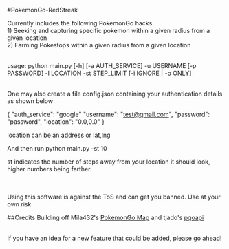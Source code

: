 #PokemonGo-RedStreak

Currently includes the following PokemonGo hacks
<br> 1) Seeking and capturing specific pokemon within a given radius from a given location
<br> 2) Farming Pokestops within a given radius from a given location

<br> usage: python main.py [-h] [-a AUTH_SERVICE] -u USERNAME [-p PASSWORD] -l LOCATION -st STEP_LIMIT [-i IGNORE | -o ONLY] 

<br> One may also create a file config.json containing your authentication details as shown below

{
    "auth_service": "google"
    "username": "test@gmail.com",
    "password": "password",
    "location": "0.0,0.0"
}

location can be an address or lat,lng

And then run python main.py -st 10

st indicates the number of steps away from your location it should look, higher numbers being farther.

<br>
<br> Using this software is against the ToS and can get you banned. Use at your own risk.

##Credits
Building off Mila432's [PokemonGo Map](https://github.com/Mila432/Pokemon_Go_API) and tjado's [pgoapi](https://github.com/tejado/pgoapi)

<br>
If you have an idea for a new feature that could be added, please go ahead!


